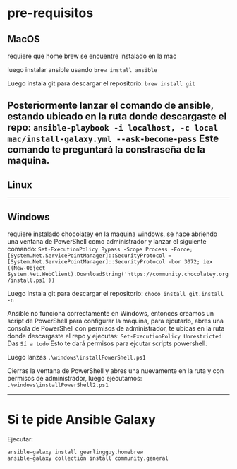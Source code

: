 # pre-requisitos

## MacOS
requiere que home brew se encuentre instalado en la mac

luego instalar ansible usando `brew install ansible`

Luego instala git para descargar el repositorio:
`brew install git`

Posteriormente lanzar el comando de ansible, estando ubicado en la ruta donde descargaste el repo:
`ansible-playbook -i localhost, -c local mac/install-galaxy.yml --ask-become-pass`
Este comando te preguntará la constraseña de la maquina.
----
## Linux

----
## Windows
requiere instalado chocolatey en la maquina windows, se hace abriendo una ventana de PowerShell como administrador y lanzar el siguiente comando:
`Set-ExecutionPolicy Bypass -Scope Process -Force; [System.Net.ServicePointManager]::SecurityProtocol = [System.Net.ServicePointManager]::SecurityProtocol -bor 3072; iex ((New-Object System.Net.WebClient).DownloadString('https://community.chocolatey.org/install.ps1'))`

Luego instala git para descargar el repositorio:
`choco install git.install -n`

Ansible no funciona correctamente en Windows, entonces creamos un script de PowerShell para configurar la maquina, para ejcutarlo, abres una consola de PowerShell con permisos de administrador, te ubicas en la ruta donde descargaste el repo y ejecutas:
`Set-ExecutionPolicy Unrestricted`
Das `Sí a todo`
Esto te dará permisos para ejcutar scripts powershell.

Luego lanzas
`.\windows\installPowerShell.ps1`

Cierras la ventana de PowerShell y abres una nuevamente en la ruta y con permisos de administrador, luego ejecutamos:
`.\windows\installPowerShell2.ps1`

----
# Si te pide Ansible Galaxy
Ejecutar:
```
ansible-galaxy install geerlingguy.homebrew
ansible-galaxy collection install community.general

```